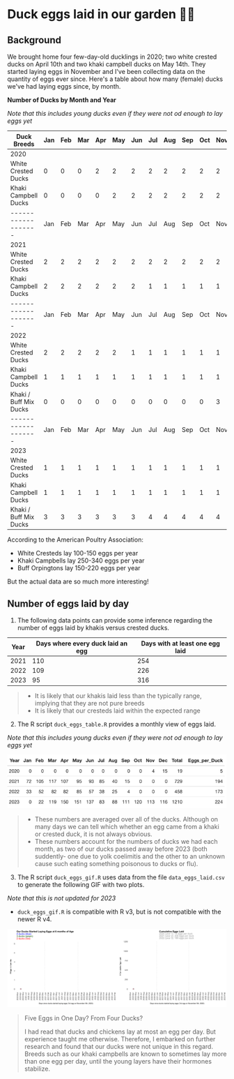 # Duck eggs laid in our garden 🦆🥚

## Background

We brought home four few-day-old ducklings in 2020; two white crested ducks on April 10th and two khaki campbell ducks on May 14th.  They started laying eggs in November and I've been collecting data on the quantity of eggs ever since.  Here's a table about how many (female) ducks we've had laying eggs since, by month.

**Number of Ducks by Month and Year**

*Note that this includes young ducks even if they were not od enough to lay eggs yet*

| Duck Breeds            | Jan | Feb | Mar | Apr | May | Jun | Jul | Aug | Sep | Oct | Nov | Dec | 
|------------------------|-----|-----|-----|-----|-----|-----|-----|-----|-----|-----|-----|-----|
| 2020                   |
| White Crested Ducks    | 0   | 0   | 0   | 2   | 2   | 2   | 2   | 2   | 2   | 2   | 2   | 2   |
| Khaki Campbell Ducks   | 0   | 0   | 0   | 0   | 2   | 2   | 2   | 2   | 2   | 2   | 2   | 2   | 
|-------------------     | Jan | Feb | Mar | Apr | May | Jun | Jul | Aug | Sep | Oct | Nov | Dec | 
| 2021  
| White Crested Ducks    | 2   | 2   | 2   | 2   | 2   | 2   | 2   | 2   | 2   | 2   | 2   | 2   |
| Khaki Campbell Ducks   | 2   | 2   | 2   | 2   | 2   | 2   | 1   | 1   | 1   | 1   | 1   | 1   |
|-------------------     | Jan | Feb | Mar | Apr | May | Jun | Jul | Aug | Sep | Oct | Nov | Dec | 
| 2022  
| White Crested Ducks    | 2   | 2   | 2   | 2   | 2   | 1   | 1   | 1   | 1   | 1   | 1   | 1   |
| Khaki Campbell Ducks   | 1   | 1   | 1   | 1   | 1   | 1   | 1   | 1   | 1   | 1   | 1   | 1   |
| Khaki / Buff Mix Ducks | 0   | 0   | 0   | 0   | 0   | 0   | 0   | 0   | 0   | 0   | 3   | 3   | 
|-------------------     | Jan | Feb | Mar | Apr | May | Jun | Jul | Aug | Sep | Oct | Nov | Dec | 
| 2023
| White Crested Ducks    | 1   | 1   | 1   | 1   | 1   | 1   | 1   | 1   | 1   | 1   | 1   | 1   |
| Khaki Campbell Ducks   | 1   | 1   | 1   | 1   | 1   | 1   | 1   | 1   | 1   | 1   | 1   | 1   |
| Khaki / Buff Mix Ducks | 3   | 3   | 3   | 3   | 3   | 3   | 4   | 4   | 4   | 4   | 4   | 4   |



According to the American Poultry Association:
* White Cresteds lay 100-150 eggs per year
* Khaki Campbells lay 250-340 eggs per year
* Buff Orpingtons lay 150-220 eggs per year

But the actual data are so much more interesting!

## Number of eggs laid by day

1. The following data points can provide some inference regarding the number of eggs laid by khakis versus crested ducks.

| Year | Days where every duck laid an egg | Days with at least one egg laid |
|------|-----------------------------------|---------------------------------|
| 2021 | 110                               | 254                             |
| 2022 | 109                               | 226                             |
| 2023 | 95								   | 316     						 |

>* It is likely that our khakis laid less than the typically range, implying that they are not pure breeds
>* It is likely that our cresteds laid within the expected range

2. The R script `duck_eggs_table.R` provides a monthly view of eggs laid.

*Note that this includes young ducks even if they were not od enough to lay eggs yet*

![GIF Image](/images/eggs_per_duck.png)

>* These numbers are averaged over all of the ducks.  Although on many days we can tell which whether an egg came from a khaki or crested duck, it is not always obvious. 
>* These numbers account for the numbers of ducks we had each month, as two of our ducks passed away before 2023 (both suddently- one due to yolk coelimitis and the other to an unknown cause such eating something poisonous to ducks or flu).

3. The R script `duck_eggs_gif.R` uses data from the file `data_eggs_laid.csv` to generate the following GIF with two plots.

*Note that this is not updated for 2023*

* `duck_eggs_gif.R` is compatible with R v3, but is not compatible with the newer R v4.

![GIF 2021-2022](/images/daily_duck_egg_count.gif)

>Five Eggs in One Day? From Four Ducks?
>
>I had read that ducks and chickens lay at most an egg per day.  But experience taught me otherwise.  Therefore, I embarked on further research and found that our ducks were not unique in this regard.  Breeds such as our khaki campbells are known to sometimes lay more than one egg per day, until the young layers have their hormones stabilize. 
